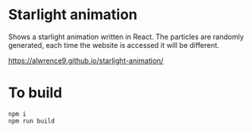 # Starlight animation
Shows a starlight animation written in React. The particles are randomly generated, each time the website is accessed it will be different.
 
https://alwrence9.github.io/starlight-animation/

# To build
```
npm i
npm run build
```
